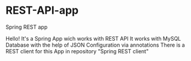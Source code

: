 # REST-API-app
Spring REST app

Hello!
It's a Spring App wich works with REST API
It works with MySQL Database with the help of JSON
Configuration via annotations
There is a REST client for this App in repository "Spring REST client"
